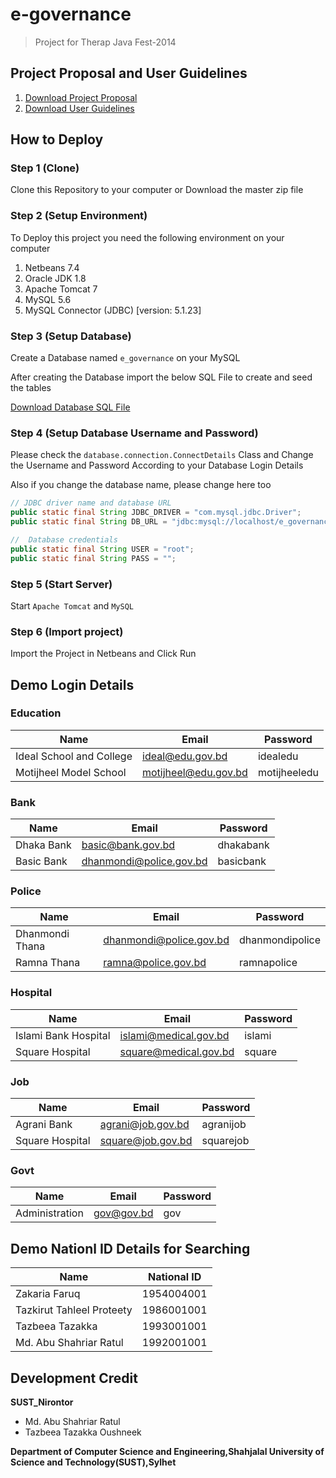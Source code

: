 # e-governance
> Project for Therap Java Fest-2014

## Project Proposal and User Guidelines
1. [Download Project Proposal](https://github.com/ratulcse10/e-governance/blob/master/E_Governance.pdf)
2. [Download User Guidelines](https://github.com/ratulcse10/e-governance/blob/master/User_Guidelines.pdf)

## How to Deploy

### Step 1 (Clone)
Clone this Repository to your computer or Download the master zip file

### Step 2 (Setup Environment)
To Deploy this project you need the following environment on your computer

1. Netbeans 7.4
2. Oracle JDK 1.8
3. Apache Tomcat 7
4. MySQL 5.6
5. MySQL Connector (JDBC) [version: 5.1.23] 

### Step 3 (Setup Database)
Create a Database named `e_governance` on your MySQL

After creating the Database import the below SQL File to create and seed the tables

[Download Database SQL File](https://github.com/ratulcse10/e-governance/blob/master/e_governance.sql)

### Step 4 (Setup Database Username and Password)
Please check the `database.connection.ConnectDetails` Class and Change the Username and Password According to your Database Login Details

Also if you change the database name, please change here too
```java
// JDBC driver name and database URL
public static final String JDBC_DRIVER = "com.mysql.jdbc.Driver";
public static final String DB_URL = "jdbc:mysql://localhost/e_governance";

//  Database credentials
public static final String USER = "root";
public static final String PASS = "";
```

### Step 5 (Start Server)
Start `Apache Tomcat` and `MySQL`

### Step 6 (Import project)
Import the Project in Netbeans and Click Run


## Demo Login Details
### Education
Name | Email | Password
------------ | ------------- | -------------
Ideal School and College | ideal@edu.gov.bd | idealedu
Motijheel Model School  | motijheel@edu.gov.bd | motijheeledu

### Bank
Name | Email | Password
------------ | ------------- | -------------
Dhaka Bank | basic@bank.gov.bd | dhakabank
Basic Bank  | dhanmondi@police.gov.bd | basicbank

### Police
Name | Email | Password
------------ | ------------- | -------------
Dhanmondi Thana | dhanmondi@police.gov.bd | dhanmondipolice
Ramna Thana  | ramna@police.gov.bd | ramnapolice

### Hospital
Name | Email | Password
------------ | ------------- | -------------
Islami Bank Hospital | islami@medical.gov.bd | islami
Square Hospital  | square@medical.gov.bd | square

### Job
Name | Email | Password
------------ | ------------- | -------------
Agrani Bank | agrani@job.gov.bd | agranijob
Square Hospital  | square@job.gov.bd | squarejob

### Govt
Name | Email | Password
------------ | ------------- | -------------
Administration | gov@gov.bd | gov

## Demo Nationl ID Details for Searching
Name | National ID
------------ | -------------
Zakaria Faruq | 1954004001
Tazkirut Tahleel Proteety | 1986001001
Tazbeea Tazakka | 1993001001
Md. Abu Shahriar Ratul | 1992001001

## Development Credit
**SUST_Nirontor**
  * Md. Abu Shahriar Ratul
  * Tazbeea Tazakka Oushneek

**Department of Computer Science and Engineering,Shahjalal University of Science and Technology(SUST),Sylhet**

